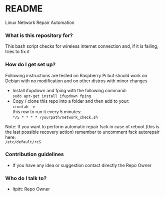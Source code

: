 # README #

Linux Network Repair Automation

### What is this repository for? ###

This bash script checks for wireless internet connection and, if it is failing, tries to fix it


### How do I get set up? ###

Following instructions are tested on Raspberry Pi but should work on Debian with no modification and on other distros with minor changes

* Install ifupdown and fping with the following command:  
`sudo apt-get install ifupdown fping`
* Copy / clone this repo into a folder and then add to your:  
`crontab -e`  
this row to run it every 5 minutes:  
`*/5 * * * * /yourpath/network_check.sh`

Note:
If you want to perform automatic repair fsck in case of reboot (this is the last possible recovery action) remember to uncomment fsck autorepair here:  
`/etc/default/rcS`


### Contribution guidelines ###

* If you have any idea or suggestion contact directly the Repo Owner

### Who do I talk to? ###

* ltpitt: Repo Owner

